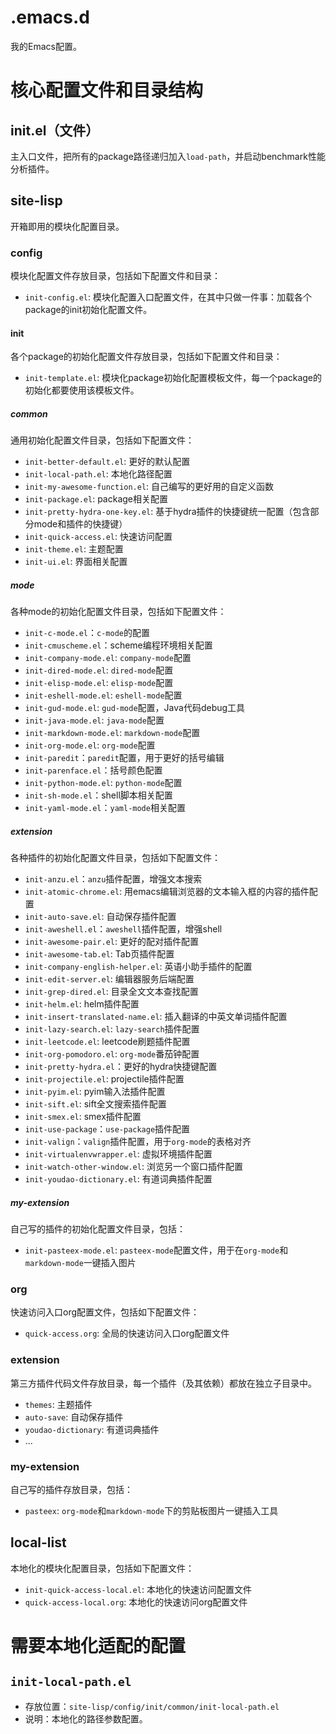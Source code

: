 # .emacs.d
我的Emacs配置。

# 核心配置文件和目录结构
## init.el（文件）
主入口文件，把所有的package路径递归加入`load-path`，并启动benchmark性能分析插件。

## site-lisp
开箱即用的模块化配置目录。

### config
模块化配置文件存放目录，包括如下配置文件和目录：

- `init-config.el`: 模块化配置入口配置文件，在其中只做一件事：加载各个package的init初始化配置文件。

#### init
各个package的初始化配置文件存放目录，包括如下配置文件和目录：

- `init-template.el`: 模块化package初始化配置模板文件，每一个package的初始化都要使用该模板文件。

##### common
通用初始化配置文件目录，包括如下配置文件：

- `init-better-default.el`: 更好的默认配置
- `init-local-path.el`: 本地化路径配置
- `init-my-awesome-function.el`: 自己编写的更好用的自定义函数
- `init-package.el`: package相关配置
- `init-pretty-hydra-one-key.el`: 基于hydra插件的快捷键统一配置（包含部分mode和插件的快捷键）
- `init-quick-access.el`: 快速访问配置
- `init-theme.el`: 主题配置
- `init-ui.el`: 界面相关配置

##### mode
各种mode的初始化配置文件目录，包括如下配置文件：

- `init-c-mode.el`：`c-mode`的配置
- `init-cmuscheme.el`：scheme编程环境相关配置
- `init-company-mode.el`: `company-mode`配置
- `init-dired-mode.el`: `dired-mode`配置
- `init-elisp-mode.el`: `elisp-mode`配置
- `init-eshell-mode.el`: `eshell-mode`配置
- `init-gud-mode.el`: `gud-mode`配置，Java代码debug工具
- `init-java-mode.el`: `java-mode`配置
- `init-markdown-mode.el`: `markdown-mode`配置
- `init-org-mode.el`: `org-mode`配置
- `init-paredit`：`paredit`配置，用于更好的括号编辑
- `init-parenface.el`：括号颜色配置
- `init-python-mode.el`: `python-mode`配置
- `init-sh-mode.el`：shell脚本相关配置
- `init-yaml-mode.el`：`yaml-mode`相关配置

##### extension
各种插件的初始化配置文件目录，包括如下配置文件：

- `init-anzu.el`：`anzu`插件配置，增强文本搜索
- `init-atomic-chrome.el`: 用emacs编辑浏览器的文本输入框的内容的插件配置
- `init-auto-save.el`: 自动保存插件配置
- `init-aweshell.el`：`aweshell`插件配置，增强shell
- `init-awesome-pair.el`: 更好的配对插件配置
- `init-awesome-tab.el`: Tab页插件配置
- `init-company-english-helper.el`: 英语小助手插件的配置
- `init-edit-server.el`: 编辑器服务后端配置
- `init-grep-dired.el`: 目录全文文本查找配置
- `init-helm.el`: helm插件配置
- `init-insert-translated-name.el`: 插入翻译的中英文单词插件配置
- `init-lazy-search.el`: `lazy-search`插件配置
- `init-leetcode.el`: leetcode刷题插件配置
- `init-org-pomodoro.el`: `org-mode`番茄钟配置
- `init-pretty-hydra.el`：更好的hydra快捷键配置
- `init-projectile.el`: projectile插件配置
- `init-pyim.el`: pyim输入法插件配置
- `init-sift.el`: sift全文搜索插件配置
- `init-smex.el`: smex插件配置
- `init-use-package`：`use-package`插件配置
- `init-valign`：`valign`插件配置，用于`org-mode`的表格对齐
- `init-virtualenvwrapper.el`: 虚拟环境插件配置
- `init-watch-other-window.el`: 浏览另一个窗口插件配置
- `init-youdao-dictionary.el`: 有道词典插件配置


##### my-extension
自己写的插件的初始化配置文件目录，包括：

- `init-pasteex-mode.el`: `pasteex-mode`配置文件，用于在`org-mode`和`markdown-mode`一键插入图片

### org
快速访问入口org配置文件，包括如下配置文件：

- `quick-access.org`: 全局的快速访问入口org配置文件

### extension
第三方插件代码文件存放目录，每一个插件（及其依赖）都放在独立子目录中。

- `themes`: 主题插件
- `auto-save`: 自动保存插件
- `youdao-dictionary`: 有道词典插件
- ...

### my-extension
自己写的插件存放目录，包括：

- `pasteex`: `org-mode`和`markdown-mode`下的剪贴板图片一键插入工具


## local-list
本地化的模块化配置目录，包括如下配置文件：
- `init-quick-access-local.el`: 本地化的快速访问配置文件
- `quick-access-local.org`: 本地化的快速访问org配置文件

# 需要本地化适配的配置
## `init-local-path.el`
- 存放位置：`site-lisp/config/init/common/init-local-path.el`
- 说明：本地化的路径参数配置。

